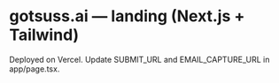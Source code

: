 # gotsuss.ai — landing (Next.js + Tailwind)

Deployed on Vercel. Update SUBMIT_URL and EMAIL_CAPTURE_URL in app/page.tsx.
